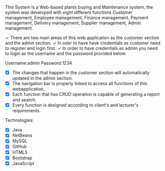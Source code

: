 This System is a Web-based plants buying and Maintenance system, the system was developed with eight different functions Customer management, Employee management, Finance management, Payment management, Delivery management, Supplier management, Admin management.

&check; There are two main areas of this web application as the customer section and the admin section.
&check; In oder to have have credentials as customer need to register and login first.
&check; In order to have credentials as admin you need to login as the username and the password provided below.

Username:admin
Password:1234

- [x] The changes that happen in the customer section will automatically updated in the admin section.
- [x] The navigation bar is properly linked to access all functions of this webapplication.
- [x] Each function that has CRUD operation is capable of generating a report and search.
- [x] Every function is designed according to client's and lecturer's requirements.

Technologies:

- [x] Java
- [x]  NetBeans
- [x]  MySQL
- [x]  GitHub
- [x]  HTML5
- [x]  Bootstrap
- [x]  JavaScript
